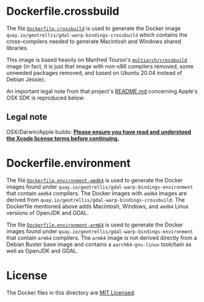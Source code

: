 # Dockerfile.crossbuild #

The file [`Dockerfile.crossbuild`](Dockerfile.crossbuild) is used to generate the Docker image `quay.io/geotrellis/gdal-warp-bindings-crossbuild` which contains the cross-compilers needed to generate Macintosh and Windows shared libraries.

This image is based heavily on Manfred Touron's [`multiarch/crossbuild`](https://github.com/multiarch/crossbuild) image (in fact, it is just that image with non-x86 compilers removed, some unneeded packages removed, and based on Ubuntu 20.04 instead of Debian Jessie).

An important legal note from that project's [README.md](https://github.com/multiarch/crossbuild/blob/3d8c2ea811534cc6f4d82f54892f5494681e2591/README.md) concerning Apple's OSX SDK is reproduced below:

## Legal note ##

OSX/Darwin/Apple builds: 
**[Please ensure you have read and understood the Xcode license
   terms before continuing.](https://www.apple.com/legal/sla/docs/xcode.pdf)**

# Dockerfile.environment #

The file [`Dockerfile.environment-amd64`](Dockerfile.environment-amd64) is used to generate the Docker images found under `quay.io/geotrellis/gdal-warp-bindings-environment` that contain `amd64` compilers.  The Docker images with `amd64` images are derived from `quay.io/geotrellis/gdal-warp-bindings-crossbuild`.  The Dockerfile mentioned above adds Macintosh, Windows, and `amd64` Linux versions of OpenJDK and GDAL.

The file [`Dockerfile.environment-arm64`](Dockerfile.environment-arm64) is used to generate the Docker images found under `quay.io/geotrellis/gdal-warp-bindings-environment` that contain `arm64` compilers.  The `arm64` image is not derived directly from a Debian Buster base image and contains a `aarch64-gnu-linux` toolchain as well as OpenJDK and GDAL.

# License #

The Docker files in this directory are [MIT Licensed](LICENSE).

